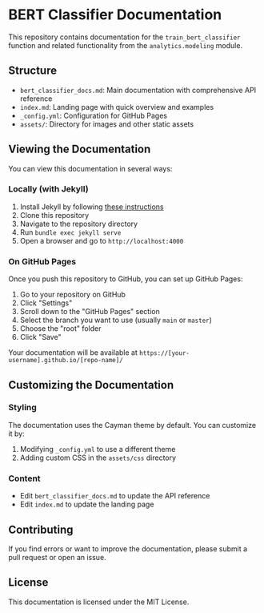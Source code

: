 # BERT Classifier Documentation

This repository contains documentation for the `train_bert_classifier` function and related functionality from the `analytics.modeling` module.

## Structure

- `bert_classifier_docs.md`: Main documentation with comprehensive API reference
- `index.md`: Landing page with quick overview and examples
- `_config.yml`: Configuration for GitHub Pages
- `assets/`: Directory for images and other static assets

## Viewing the Documentation

You can view this documentation in several ways:

### Locally (with Jekyll)

1. Install Jekyll by following [these instructions](https://jekyllrb.com/docs/installation/)
2. Clone this repository
3. Navigate to the repository directory
4. Run `bundle exec jekyll serve`
5. Open a browser and go to `http://localhost:4000`

### On GitHub Pages

Once you push this repository to GitHub, you can set up GitHub Pages:

1. Go to your repository on GitHub
2. Click "Settings"
3. Scroll down to the "GitHub Pages" section
4. Select the branch you want to use (usually `main` or `master`)
5. Choose the "root" folder
6. Click "Save"

Your documentation will be available at `https://[your-username].github.io/[repo-name]/`

## Customizing the Documentation

### Styling

The documentation uses the Cayman theme by default. You can customize it by:

1. Modifying `_config.yml` to use a different theme
2. Adding custom CSS in the `assets/css` directory

### Content

- Edit `bert_classifier_docs.md` to update the API reference
- Edit `index.md` to update the landing page

## Contributing

If you find errors or want to improve the documentation, please submit a pull request or open an issue.

## License

This documentation is licensed under the MIT License. 